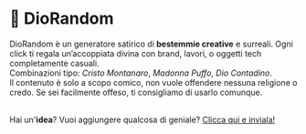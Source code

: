 # 🤯 DioRandom

DioRandom è un generatore satirico di <b>bestemmie creative</b> e surreali.
Ogni click ti regala un’accoppiata divina con brand, lavori, o oggetti tech completamente casuali.<br>
Combinazioni tipo: <i>Cristo Montanaro</i>, <i>Madonna Puffo</i>, <i>Dio Contadino</i>.<br>
Il contenuto è solo a scopo comico, non vuole offendere nessuna religione o credo.
Se sei facilmente offeso, ti consigliamo di usarlo comunque.<br><br>

Hai un'<b>idea</b>? Vuoi aggiungere qualcosa di geniale?
<a href="https://github.com/ChampyTech/DioRandom/issues" target="_blank">Clicca qui e inviala!</a><br><br>
